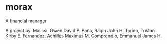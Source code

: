 # morax
A financial manager 

A project by:
Malicsi, Owen David P.
Paña, Ralph John H.
Torino, Tristan Kirby E.
Fernandez, Achilles Maximus M.
Comprendio, Emmanuel James H.
